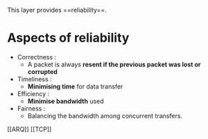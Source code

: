 This layer provides ==reliability==.
# Aspects of reliability
- Correctness : 
	- A packet is always **resent if the previous packet was lost or corrupted**
- Timeliness : 
	- **Minimising time** for data transfer
- Efficiency : 
	- **Minimise bandwidth** used
- Fairness : 
	- Balancing the bandwidth among concurrent transfers.

[[ARQ]]
[[TCP]]